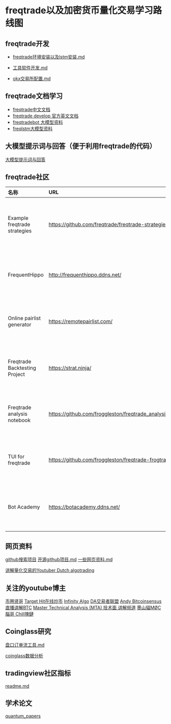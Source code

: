 # freqtrade以及加密货币量化交易学习路线图


## freqtrade开发

-  [freqtrade环境安装以及lstm安装.md](freqtrade/freqtrade环境安装以及lstm安装.md) 

- [工具软件开发.md](freqtrade/工具软件开发.md) 

-  [okx交易所配置.md](freqtrade/交易所配置.md) 



## freqtrade文档学习

- [freqtrade中文文档 ](https://www.wuzao.com/document/freqtrade/freqai/)
- [freqtrade develop 官方英文文档](https://www.freqtrade.io/en/develop/) 
- [freqtradebot 大模型资料](https://deepwiki.com/freqtrade/freqtrade/2.1-freqtradebot-orchestration)
- [freqlstm大模型资料](https://deepwiki.com/Netanelshoshan/freqAI-LSTM/3.1-target-score-calculation)

## 大模型提示词与回答（便于利用freqtrade的代码）

 [大模型提示词与回答](大模型提示词与回答) 




## freqtrade社区

| 名称                          | URL                                                        | 用途简介                                              |
| :---------------------------- | :--------------------------------------------------------- | :---------------------------------------------------- |
| Example freqtrade strategies  | https://github.com/freqtrade/freqtrade-strategies/         | 提供 Freqtrade 策略示例代码，方便用户参考或直接使用。 |
| FrequentHippo                 | http://frequenthippo.ddns.net/                             | 分析统计 Freqtrade 机器人的干跑、实盘和回测表现。     |
| Online pairlist generator     | https://remotepairlist.com/                                | 在线生成和筛选 Freqtrade 可用的交易对列表。           |
| Freqtrade Backtesting Project | https://strat.ninja/                                       | 批量或自动化回测 Freqtrade 策略，分析历史表现。       |
| Freqtrade analysis notebook   | https://github.com/froggleston/freqtrade_analysis_notebook | 用于分析回测或实盘结果的 Jupyter Notebook 工具。      |
| TUI for freqtrade             | https://github.com/froggleston/freqtrade-frogtrade9000     | Freqtrade 的命令行终端用户界面，便于管理和监控。      |
| Bot Academy                   | https://botacademy.ddns.net/                               | 关于加密货币机器人项目的博客，分享经验和教程。        |



## 网页资料

[github搜索项目](https://github.com/topics/freqtrade-strategies) [开源github项目.md](开源github项目.md)   [一些网页资料.md](一些网页资料.md) 

[讲解量化交易的Youtuber Dutch algotrading](https://www.youtube.com/@dutchalgotrading)





## 关注的youtube博主

[币圈贤哥](https://www.youtube.com/@user-xiange168)  [Target Hit在线炒币](https://www.youtube.com/@TargetHit)  [Infinity Algo](https://www.youtube.com/watch?v=GMMXpkWb-kc)  [DA交易者联盟](https://www.youtube.com/@dacapitalscom)  [Andy Bitcoinsensus直播讲解BTC](https://www.youtube.com/@Bitcoinsensus)  [Master Technical Analysis (MTA) 技术面 讲解频道](https://www.youtube.com/@mastertechnicalanalysismta7734)  [墨山貓MØC](https://www.youtube.com/@CryptoMOC)  [腦哥 Chill塊鏈](https://www.youtube.com/@brainbrocrypto)



## Coinglass研究

 [盘口订单流工具.md](炒币资料/盘口订单流工具.md) 

[coinglass数据分析](https://www.coinglass.com/zh/LiquidationData)



## tradingview社区指标

 [readme.md](tradingview指标/readme.md) 


## 学术论文
[quantum_papers](quantum_papers)